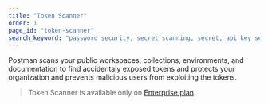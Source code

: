 ```yaml
---
title: "Token Scanner"
order: 1
page_id: "token-scanner"
search_keyword: "password security, secret scanning, secret, api key security"
---
```

Postman scans your public workspaces, collections, environments, and documentation to find accidentaly exposed tokens and protects your organization and prevents malicious users from exploiting the tokens.

> Token Scanner is available only on [Enterprise plan](https://www.postman.com/pricing/).

